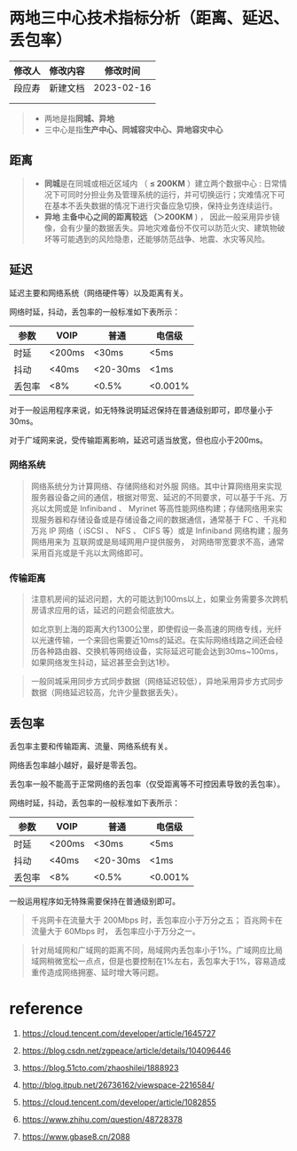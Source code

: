# 两地三中心技术指标分析（距离、延迟、丢包率）

| 修改人 | 修改内容 | 修改时间   |
| ------ | -------- | ---------- |
| 段应寿 | 新建文档 | 2023-02-16 |
|        |          |            |
|        |          |            |



> - 两地是指**同城、异地**
> - 三中心是指**生产中心、同城容灾中心、异地容灾中心**

## 距离

> - **同城**是在同城或相近区域内 （ **≤ 200KM** ）建立两个数据中心 : 日常情况下可同时分担业务及管理系统的运行，并可切换运行；灾难情况下可在基本不丢失数据的情况下进行灾备应急切换，保持业务连续运行。
> - **异地 **主备中心之间的距离较远 （**＞200KM** ) ， 因此一般采用异步镜像，会有少量的数据丢失。异地灾难备份不仅可以防范火灾、建筑物破坏等可能遇到的风险隐患，还能够防范战争、地震、水灾等风险。

## 延迟

延迟主要和网络系统（网络硬件等）以及距离有关。

网络时延，抖动，丢包率的一般标准如下表所示：

| 参数   | VOIP   | 普通     | 电信级  |
| ------ | ------ | -------- | ------- |
| 时延   | <200ms | <30ms    | <5ms    |
| 抖动   | <40ms  | <20-30ms | <1ms    |
| 丢包率 | <8%    | <0.5%    | <0.001% |

对于一般运用程序来说，如无特殊说明延迟保持在普通级别即可，即尽量小于30ms。

对于广域网来说，受传输距离影响，延迟可适当放宽，但也应小于200ms。

### 网络系统

> 网络系统分为计算网络、存储网络和对外服 网络。其中计算网络用来实现服务器设备之间的通信，根据对带宽、延迟的不同要求，可以基于千兆、万兆以太网或是 Infiniband 、 Myrinet 等高性能网络构建；存储网络用来实现服务器和存储设备或是存储设备之间的数据通信，通常基于 FC 、千兆和万兆 IP 网络（ iSCSI 、 NFS 、 CIFS 等）或是 Infiniband 网络构建；服务网络用来为 互联网或是局域网用户提供服务， 对网络带宽要求不高，通常采用百兆或是千兆以太网络即可。

### 传输距离

> 注意机房间的延迟问题，大的可能达到100ms以上，如果业务需要多次跨机房请求应用的话，延迟的问题会彻底放大。
>
> 如北京到上海的距离大约1300公里，即使假设一条高速的网络专线，光纤以光速传输，一个来回也需要近10ms的延迟。在实际网络线路之间还会经历各种路由器、交换机等网络设备，实际延迟可能会达到30ms~100ms，如果网络发生抖动，延迟甚至会到达1秒。

> 一般同城采用同步方式同步数据（网络延迟较低），异地采用异步方式同步数据（网络延迟较高，允许少量数据丢失）。

## 丢包率

丢包率主要和传输距离、流量、网络系统有关。

网络丢包率越小越好，最好是零丢包。

丢包率一般不能高于正常网络的丢包率（仅受距离等不可控因素导致的丢包率）。

网络时延，抖动，丢包率的一般标准如下表所示：

| 参数   | VOIP   | 普通     | 电信级  |
| ------ | ------ | -------- | ------- |
| 时延   | <200ms | <30ms    | <5ms    |
| 抖动   | <40ms  | <20-30ms | <1ms    |
| 丢包率 | <8%    | <0.5%    | <0.001% |

一般运用程序如无特殊需要保持在普通级别即可。

> 千兆网卡在流量大于 200Mbps 时，丢包率应小于万分之五； 百兆网卡在流量大于 60Mbps 时， 丢包率应小于万分之一。

> 针对局域网和广域网的距离不同，局域网内丢包率小于1%。广域网应比局域网稍微宽松一点点，但是也要控制在1%左右，丢包率大于1%，容易造成重传造成网络拥塞、延时增大等问题。

# reference

1. https://cloud.tencent.com/developer/article/1645727

2. https://blog.csdn.net/zgpeace/article/details/104096446
3. https://blog.51cto.com/zhaoshilei/1888923
4. http://blog.itpub.net/26736162/viewspace-2216584/
5. https://cloud.tencent.com/developer/article/1082855
6. https://www.zhihu.com/question/48728378
7. https://www.gbase8.cn/2088
